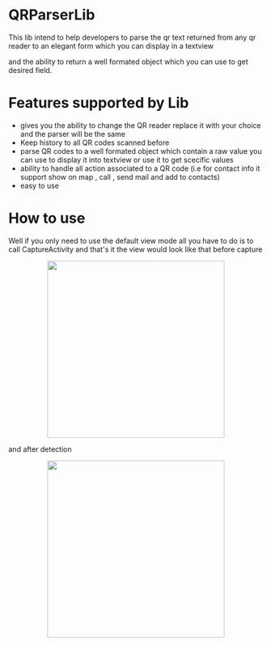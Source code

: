 # QRParserLib

This lib intend to help developers to parse the qr text returned from any qr reader to an elegant form which you can display in a textview 

and the ability to return a well formated object which you can use to get desired field.

# Features supported by Lib

- gives you the ability to change the QR reader replace it with your choice and the parser will be the same
- Keep history to all QR codes scanned before
- parse QR codes to a well formated object which contain a raw value you can use to display it into textview 
  or use it to get scecific values
- ability to handle all action associated to a QR code (i.e for contact info it support show on map , call , send mail and add to contacts)
- easy to use

# How to use 

Well if you only need to use the default view mode all you have to do is to call
CaptureActivity
and that's it the view would look like that before capture 

<p align="center">
  <img src="https://raw.githubusercontent.com/ahmed-basyouni/gitImages/master/Screenshot_2016-06-22-20-25-39-647.jpeg" width="350"/>
</p>

and after detection

<p align="center">
  <img src="https://raw.githubusercontent.com/ahmed-basyouni/gitImages/master/Screenshot_2016-06-22-20-34-49-427.jpeg" width="350"/>
</p>
